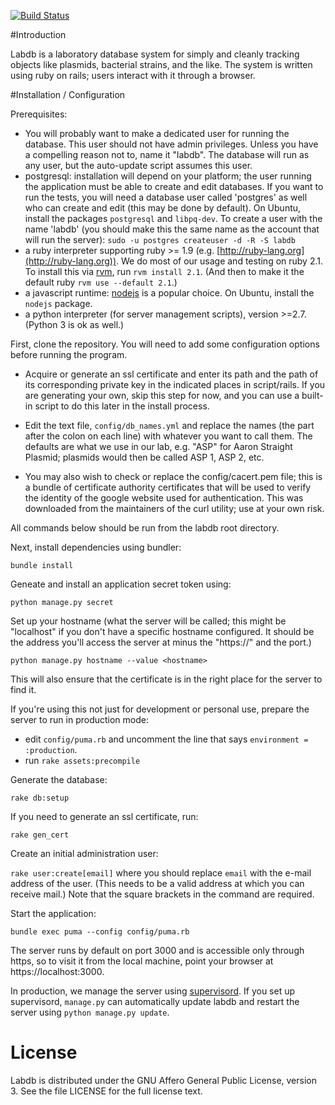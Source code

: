 [![Build Status](https://travis-ci.org/cjfuller/labdb.png)](https://travis-ci.org/cjfuller/labdb)

#Introduction

Labdb is a laboratory database system for simply and cleanly tracking objects like plasmids, bacterial strains, and the like.  The system is written using ruby on rails; users interact with it through a browser.

#Installation / Configuration

Prerequisites:
 - You will probably want to make a dedicated user for running the database.  This user should not have admin privileges.  Unless you have a compelling reason not to, name it "labdb".  The database will run as any user, but the auto-update script assumes this user.
 - postgresql: installation will depend on your platform; the user running the application must be able to create and edit databases.  If you want to run the tests, you will need a database user called 'postgres' as well who can create and edit (this may be done by default).  On Ubuntu, install the packages `postgresql` and `libpq-dev`.  To create a user with the name 'labdb' (you should make this the same name as the account that will run the server): `sudo -u postgres createuser -d -R -S labdb`
 - a ruby interpreter supporting ruby >= 1.9 (e.g. [http://ruby-lang.org](http://ruby-lang.org)).  We do most of our usage and testing on ruby 2.1.  To install this via [rvm](http://rvm.io), run `rvm install 2.1`.  (And then to make it the default ruby `rvm use --default 2.1`.)
 - a javascript runtime: [nodejs](http://nodejs.org) is a popular choice.  On Ubuntu, install the `nodejs` package. 
 - a python interpreter (for server management scripts), version >=2.7.  (Python 3 is ok as well.)

First, clone the repository.  You will need to add some configuration options before running the program.

 - Acquire or generate an ssl certificate and enter its path and the path of its corresponding private key in the indicated places in script/rails.  If you are generating your own, skip this step for now, and you can use a built-in script to do this later in the install process.

- Edit the text file, `config/db_names.yml` and replace the names (the part after the colon on each line) with whatever you want to call them.  The defaults are what we use in our lab, e.g. "ASP" for Aaron Straight Plasmid; plasmids would then be called ASP 1, ASP 2, etc.

 - You may also wish to check or replace the config/cacert.pem file; this is a bundle of certificate authority certificates that will be used to verify the identity of the google website used for authentication.  This was downloaded from the maintainers of the curl utility; use at your own risk.

All commands below should be run from the labdb root directory.
 
Next, install dependencies using bundler:

`bundle install`

Geneate and install an application secret token using:

`python manage.py secret`

Set up your hostname (what the server will be called; this might be "localhost" if you don't have a specific hostname configured.  It should be the address you'll access the server at minus the "https://" and the port.)

`python manage.py hostname --value <hostname>`

This will also ensure that the certificate is in the right place for the server to find it.

If you're using this not just for development or personal use, prepare the server to run in production mode:
 - edit `config/puma.rb` and uncomment the line that says `environment = :production`.
 - run `rake assets:precompile`

Generate the database:

`rake db:setup`

If you need to generate an ssl certificate, run:

`rake gen_cert`

Create an initial administration user:

`rake user:create[email]` where you should replace `email` with the e-mail address of the user.  (This needs to be a valid address at which you can receive mail.)  Note that the square brackets in the command are required.

Start the application:

`bundle exec puma --config config/puma.rb`

The server runs by default on port 3000 and is accessible only through https, so to visit it from the local machine, point your browser at https://localhost:3000.

In production, we manage the server using [supervisord](http://supervisord.org/).  If you set up supervisord, `manage.py` can automatically update labdb and restart the server using `python manage.py update`.

# License

Labdb is distributed under the GNU Affero General Public License, version 3.  See the file LICENSE for the full license text.




